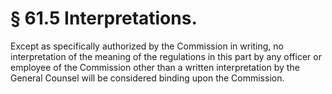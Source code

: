 # § 61.5   Interpretations.

Except as specifically authorized by the Commission in writing, no interpretation of the meaning of the regulations in this part by any officer or employee of the Commission other than a written interpretation by the General Counsel will be considered binding upon the Commission.




